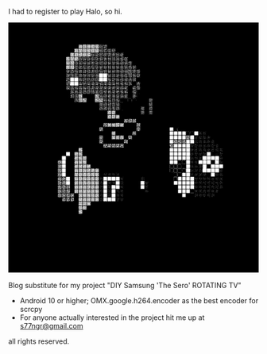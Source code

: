 I had to register to play Halo, so hi. 


![alt text](https://github.com/su77ungr/sero/blob/main/k-2so%20before%20destruction.gif)







Blog substitute for my project "DIY Samsung 'The Sero' ROTATING TV" 


- Android 10 or higher; OMX.google.h264.encoder as the best encoder for scrcpy
- For anyone actually interested in the project hit me up at s77ngr@gmail.com

all rights reserved.

<!---
su77ungr/su77ungr is a special repository because its `README.md` (this file) appears on your GitHub profile.
You can click the Preview link to take a look at your changes.
--->
